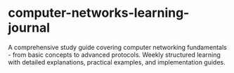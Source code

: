 # computer-networks-learning-journal
A comprehensive study guide covering computer networking fundamentals - from basic concepts to advanced protocols. Weekly structured learning with detailed explanations, practical examples, and implementation guides.

